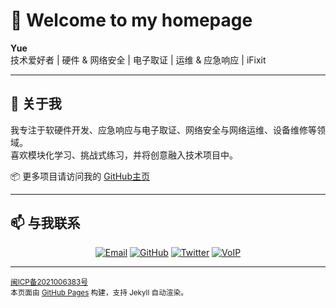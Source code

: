 # 👋 Welcome to my homepage

**Yue**  
技术爱好者 | 硬件 & 网络安全 | 电子取证 | 运维 & 应急响应 | iFixit  

---

## 📝 关于我
我专注于软硬件开发、应急响应与电子取证、网络安全与网络运维、设备维修等领域。  
喜欢模块化学习、挑战式练习，并将创意融入技术项目中。


📦 更多项目请访问我的 [GitHub主页](https://github.com/hiyuey3)

---

## 📫 与我联系
<p align="center">
  <a href="mailto:hi@xyw.cx?subject=来自GitHub的联系"><img src="https://img.shields.io/badge/Email-hi@xyw.cx-blue?logo=gmail&logoColor=white" alt="Email"></a>
  <a href="https://github.com/hiyuey3"><img src="https://img.shields.io/badge/GitHub-hiyuey3-black?logo=github" alt="GitHub"></a>
  <a href="https://twitter.com/Y3Yue"><img src="https://img.shields.io/badge/Twitter-@Y3Yue-1DA1F2?logo=twitter&logoColor=white" alt="Twitter"></a>
  <a href="tel:+19102398036"><img src="https://img.shields.io/badge/Phone-+1_910_239_8036-green?logo=phone&logoColor=white" alt="VoIP"></a>
</p>

---

<sub>
<a href="https://beian.miit.gov.cn/" target="_blank">闽ICP备2021006383号</a><br>
本页面由 <a href="https://pages.github.com/" target="_blank">GitHub Pages</a> 构建，支持 Jekyll 自动渲染。
</sub>
